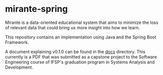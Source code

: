 # mirante-spring

Mirante is a data-oriented educational system that aims to minimize the loss of relevant data that could bring us more insight into how we learn.

This repository contains an implementation using Java and the Spring Boot Framework.

A document explaining v0.1.0 can be found in the [docs](docs) directory. This currently is a PDF that was submitted as a capstone project to the Software Engineering course of IFSP's graduation program in Systems Analysis and Development.
